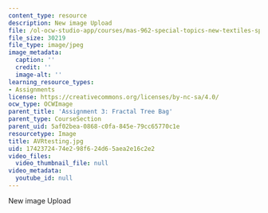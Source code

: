 ```yaml
---
content_type: resource
description: New image Upload
file: /ol-ocw-studio-app/courses/mas-962-special-topics-new-textiles-spring-2010/1742372474e298f624d65aea2e16c2e2_AVRtesting.jpg
file_size: 30219
file_type: image/jpeg
image_metadata:
  caption: ''
  credit: ''
  image-alt: ''
learning_resource_types:
- Assignments
license: https://creativecommons.org/licenses/by-nc-sa/4.0/
ocw_type: OCWImage
parent_title: 'Assignment 3: Fractal Tree Bag'
parent_type: CourseSection
parent_uid: 5af02bea-0868-c0fa-845e-79cc65770c1e
resourcetype: Image
title: AVRtesting.jpg
uid: 17423724-74e2-98f6-24d6-5aea2e16c2e2
video_files:
  video_thumbnail_file: null
video_metadata:
  youtube_id: null
---
```

New image Upload